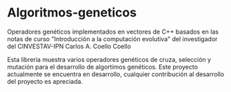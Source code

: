 # Algoritmos-geneticos
Operadores genéticos implementados en vectores de C++ basados en las notas de curso "Introducción a la computación evolutiva" del investigador del CINVESTAV-IPN Carlos A. Coello Coello

Esta libreria muestra varios operadores genéticos de cruza, selección y mutación para el desarrollo de algortimos genéticos.
Este proyecto actualmente se encuentra en desarrollo, cualquier contribución al desarrollo del proyecto es apreciada.
